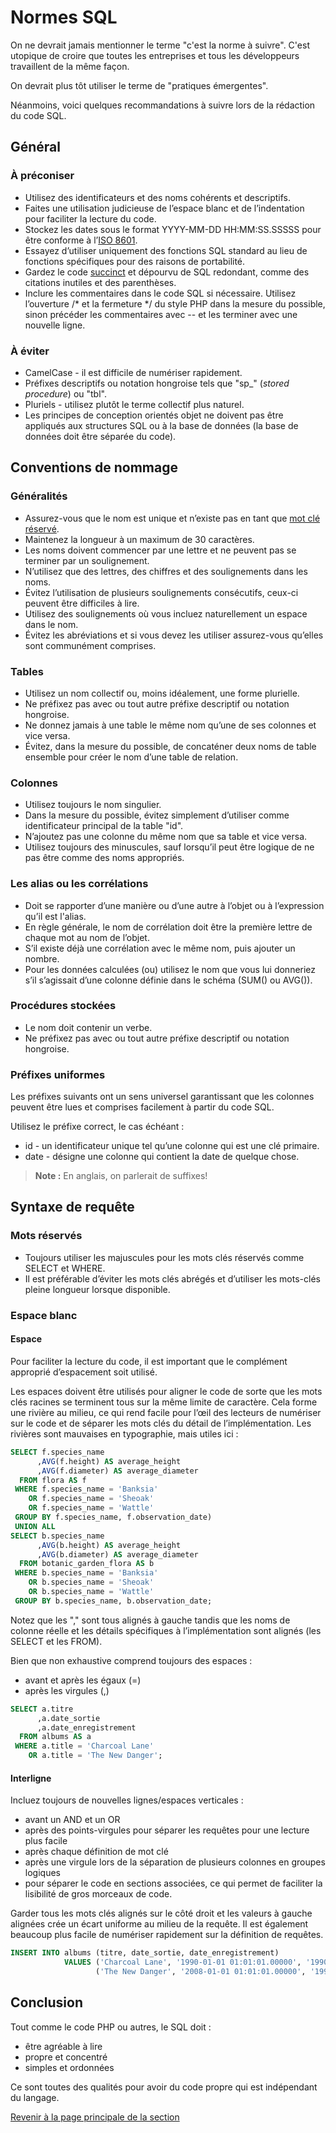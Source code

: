 # Normes SQL

On ne devrait jamais mentionner le terme "c'est la norme à suivre". C'est utopique de croire que toutes les entreprises et tous les développeurs travaillent de la même façon.

On devrait plus tôt utiliser le terme de "pratiques émergentes".

Néanmoins, voici quelques recommandations à suivre lors de la rédaction du code SQL.

## Général

### À préconiser

- Utilisez des identificateurs et des noms cohérents et descriptifs.
- Faites une utilisation judicieuse de l’espace blanc et de l’indentation pour faciliter la lecture du code.
- Stockez les dates sous le format YYYY-MM-DD HH:MM:SS.SSSSS pour être conforme à l’[ISO 8601](https://fr.wikipedia.org/wiki/ISO_8601).
- Essayez d’utiliser uniquement des fonctions SQL standard au lieu de fonctions spécifiques pour des raisons de portabilité.
- Gardez le code [succinct](https://www.larousse.fr/dictionnaires/francais/succinct/75168) et dépourvu de SQL redondant, comme des citations inutiles et des parenthèses.
- Inclure les commentaires dans le code SQL si nécessaire. Utilisez l’ouverture /* et la fermeture */ du style PHP dans la mesure du possible, sinon précéder les commentaires avec -- et les terminer avec une nouvelle ligne.

### À éviter

- CamelCase - il est difficile de numériser rapidement.
- Préfixes descriptifs ou notation hongroise tels que "sp_" (_stored procedure_) ou "tbl".
- Pluriels - utilisez plutôt le terme collectif plus naturel.
- Les principes de conception orientés objet ne doivent pas être appliqués aux structures SQL ou à la base de données (la base de données doit être séparée du code).

## Conventions de nommage

### Généralités

- Assurez-vous que le nom est unique et n’existe pas en tant que [mot clé réservé](https://www.sqlstyle.guide/#reserved-keyword-reference).
- Maintenez la longueur à un maximum de 30 caractères.
- Les noms doivent commencer par une lettre et ne peuvent pas se terminer par un soulignement.
- N’utilisez que des lettres, des chiffres et des soulignements dans les noms.
- Évitez l’utilisation de plusieurs soulignements consécutifs, ceux-ci peuvent être difficiles à lire.
- Utilisez des soulignements où vous incluez naturellement un espace dans le nom.
- Évitez les abréviations et si vous devez les utiliser assurez-vous qu’elles sont communément comprises.

### Tables

- Utilisez un nom collectif ou, moins idéalement, une forme plurielle.
- Ne préfixez pas avec ou tout autre préfixe descriptif ou notation hongroise.
- Ne donnez jamais à une table le même nom qu’une de ses colonnes et vice versa.
- Évitez, dans la mesure du possible, de concaténer deux noms de table ensemble pour créer le nom d’une table de relation.

### Colonnes

- Utilisez toujours le nom singulier.
- Dans la mesure du possible, évitez simplement d’utiliser comme identificateur principal de la table "id".
- N’ajoutez pas une colonne du même nom que sa table et vice versa.
- Utilisez toujours des minuscules, sauf lorsqu’il peut être logique de ne pas être comme des noms appropriés.

### Les alias ou les corrélations

- Doit se rapporter d’une manière ou d’une autre à l’objet ou à l’expression qu’il est l'alias.
- En règle générale, le nom de corrélation doit être la première lettre de chaque mot au nom de l’objet.
- S’il existe déjà une corrélation avec le même nom, puis ajouter un nombre.
- Pour les données calculées (ou) utilisez le nom que vous lui donneriez s’il s’agissait d’une colonne définie dans le schéma (SUM() ou AVG()).

### Procédures stockées

- Le nom doit contenir un verbe.
- Ne préfixez pas avec ou tout autre préfixe descriptif ou notation hongroise.

### Préfixes uniformes

Les préfixes suivants ont un sens universel garantissant que les colonnes peuvent être lues et comprises facilement à partir du code SQL.

Utilisez le préfixe correct, le cas échéant :

- id - un identificateur unique tel qu’une colonne qui est une clé primaire.
- date - désigne une colonne qui contient la date de quelque chose.

>**Note :** En anglais, on parlerait de suffixes!

## Syntaxe de requête

### Mots réservés

- Toujours utiliser les majuscules pour les mots clés réservés comme SELECT et WHERE.
- Il est préférable d’éviter les mots clés abrégés et d’utiliser les mots-clés pleine longueur lorsque disponible.

### Espace blanc

#### Espace

Pour faciliter la lecture du code, il est important que le complément approprié d’espacement soit utilisé.

Les espaces doivent être utilisés pour aligner le code de sorte que les mots clés racines se terminent tous sur la même limite de caractère. Cela forme une rivière au milieu, ce qui rend facile pour l’œil des lecteurs de numériser sur le code et de séparer les mots clés du détail de l’implémentation. Les rivières sont mauvaises en typographie, mais utiles ici :

```sql
SELECT f.species_name
      ,AVG(f.height) AS average_height
      ,AVG(f.diameter) AS average_diameter
  FROM flora AS f
 WHERE f.species_name = 'Banksia'
    OR f.species_name = 'Sheoak'
    OR f.species_name = 'Wattle'
 GROUP BY f.species_name, f.observation_date)
 UNION ALL
SELECT b.species_name
      ,AVG(b.height) AS average_height
      ,AVG(b.diameter) AS average_diameter
  FROM botanic_garden_flora AS b
 WHERE b.species_name = 'Banksia'
    OR b.species_name = 'Sheoak'
    OR b.species_name = 'Wattle'
 GROUP BY b.species_name, b.observation_date;
```

Notez que les "," sont tous alignés à gauche tandis que les noms de colonne réelle et les détails spécifiques à l’implémentation sont alignés (les SELECT et les FROM).

Bien que non exhaustive comprend toujours des espaces :

- avant et après les égaux (=)
- après les virgules (,)

```sql
SELECT a.titre
      ,a.date_sortie
      ,a.date_enregistrement
  FROM albums AS a
 WHERE a.title = 'Charcoal Lane'
    OR a.title = 'The New Danger';
```

#### Interligne

Incluez toujours de nouvelles lignes/espaces verticales :

- avant un AND et un OR
- après des points-virgules pour séparer les requêtes pour une lecture plus facile
- après chaque définition de mot clé
- après une virgule lors de la séparation de plusieurs colonnes en groupes logiques
- pour séparer le code en sections associées, ce qui permet de faciliter la lisibilité de gros morceaux de code.

Garder tous les mots clés alignés sur le côté droit et les valeurs à gauche alignées crée un écart uniforme au milieu de la requête. Il est également beaucoup plus facile de numériser rapidement sur la définition de requêtes.

```sql
INSERT INTO albums (titre, date_sortie, date_enregistrement)
            VALUES ('Charcoal Lane', '1990-01-01 01:01:01.00000', '1990-01-01 01:01:01.00000'),
                   ('The New Danger', '2008-01-01 01:01:01.00000', '1990-01-01 01:01:01.00000');
```

## Conclusion

Tout comme le code PHP ou autres, le SQL doit :

- être agréable à lire
- propre et concentré
- simples et ordonnées

Ce sont toutes des qualités pour avoir du code propre qui est indépendant du langage.

[Revenir à la page principale de la section](README.md)
